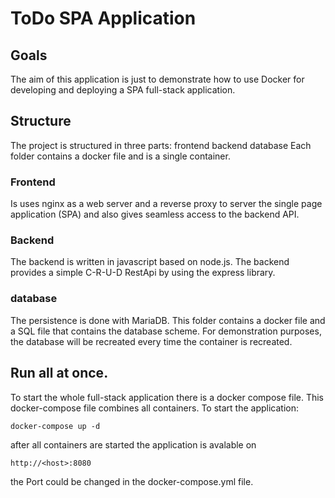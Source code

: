 # ToDo SPA Application

## Goals

The aim of this application is just to demonstrate how to use Docker for developing and deploying a SPA full-stack application.

## Structure

The project is structured in three parts:
frontend
backend
database
Each folder contains a docker file and is a single container.

### Frontend

Is uses nginx as a web server and a reverse proxy to server the single page application (SPA) and also gives seamless access to the backend API.

### Backend

The backend is written in javascript based on node.js. The backend provides a simple C-R-U-D RestApi by using the express library.

### database

The persistence is done with MariaDB. This folder contains a docker file and a SQL file that contains the database scheme. For demonstration purposes, the database will be recreated every time the container is recreated.

## Run all at once.

To start the whole full-stack application there is a docker compose file. This docker-compose file combines all containers.
To start the application:

```:bash
docker-compose up -d
```

after all containers are started the application is avalable on


```
http://<host>:8080
```

the Port could be changed in the docker-compose.yml file.
